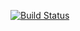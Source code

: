 [![Build Status](https://travis-ci.com/yif003/lab5.svg?branch=master)](https://travis-ci.com/yif003/lab5)